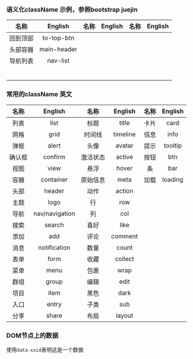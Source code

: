 ### 语义化className 示例，参照bootstrap juejin 
| 名称 | English | 名称 | English | 名称 | English |
|:--: |:--:|:--: |:--: |:--: |:--: |
| 回到顶部|to-top-btn |  |  |  |  |
| 头部容器 |main-header |  |  |  |  |
| 导航列表 |nav-list |  |  |  |  |
| | |  |  |  |  |
| | |  |  |  |  |
| | |  |  |  |  |
| | |  |  |  |  |
| | |  |  |  |  |
| | |  |  |  |  |




### 常用的className 英文


|  名称    | English |   名称    | English |  名称    | English |
| :--: | :--: | :--: | :--: | :--: | :--: |
| 列表 | list | 标题 | title |卡片|card|
| 网格 | grid |时间线|timeline|信息|info|
| 弹框 | alert |头像|avatar|提示|tooltip|
| 确认框 | confirm |激活状态|active|按钮|btn|
| 视图 | view |悬浮|hover|条|bar|
| 容器 | container |原始信息|meta|加载|loading|
| 头部 | header |动作|action|||
| 主题 | logo |行|row|||
| 导航 | nav/navigation |列|col|||
| 搜索 | search |喜好|like|||
| 添加 | add |评论|comment|||
| 消息 | notification |数量|count|||
| 表单 | form |收藏|collect|||
| 菜单 | menu |包裹|wrap|||
| 群组 | group |编辑|edit|||
| 项目 | item |黑色|dark|||
| 入口 | entry |子类|sub|||
| 分享 | share |布局|layout|||

### DOM节点上的数据

使用`data-xxid`表明这是一个数据